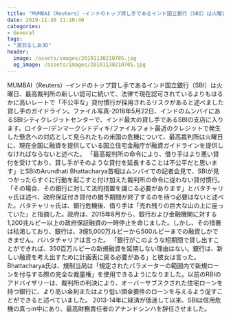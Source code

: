 ```yaml
---
title: "MUMBAI（Reuters）-インドのトップ貸し手であるインド国立銀行（SBI）は火曜日、最高裁判所の新しい認可に続いて、法律で現在認可されているよりもはるかに高いレートで「不公平な」貸付慣行が採用されるリスクがあると述べました貸し手のガイドライン。"
date: 2019-11-30 21:10:40
categories:
- General
tags:
- "潤羽るしあ3D"
header:
  image: /assets/images/20191130210705.jpg
  og_image: /assets/images/20191130210705.jpg
---
```


MUMBAI（Reuters）-インドのトップ貸し手であるインド国立銀行（SBI）は火曜日、最高裁判所の新しい認可に続いて、法律で現在認可されているよりもはるかに高いレートで「不公平な」貸付慣行が採用されるリスクがあると述べました貸し手のガイドライン。ファイル写真-2016年5月22日、インドのムンバイにあるSBIシティクレジットセンターで、インド最大の貸し手であるSBIの支店に入ります。ロイター/デンマークシドディキ/ファイルフォト最近のクレジットで発生した懸念への対応として見られたもの米国の危機について、最高裁判所は火曜日に、現在全国に融資を提供している国立住宅金融庁が融資ガイドラインを提供しなければならないと述べた。 「最高裁判所の命令により、借り手はより悪い貸付を受けており、貸し手がそのような貸付を延長することは不公平だと思います」とSBIのArundhati Bhattacharya首相はムンバイでの記者会見で、SBIが見つかったらすぐに行動を起こすと付け加えた裁判所の命令に従わない貸付慣行。 「その場合、その銀行に対して法的措置を講じる必要があります」とバタチャリャ氏は述べ、政府保証付き貸付の猶予期間が終了するのを待つ必要はないと述べた。バタチャリャ氏は、銀行危機後、借り手は「売れ残りの巨大な山の上に座っていた」と指摘した。政府は、2015年8月から、銀行および金融機関に対する1,200兆ルピー以上の政府保証融資の一時停止を命じました。しかし、その措置は枯渇しており、銀行は、3億5,000万ルピーから500ルピーまでの融資しかできません。バハタチャリアは言った。 「銀行がこのような短期間で貸し出すことができれば、350百万ルピーの新規融資を延期しない理由はない。銀行は、新しい融資を考え出すために計画表に戻る必要がある」と彼女は言った。 Bhattacharya氏は、規制当局は「規定されたパラメーターの範囲内で新規ローンを付与する際の完全な裁量権」を使用できるようになりました。以前のRBIのアドバイザリーは、裁判所の判決により、オーバーサブスクされた住宅ローンを持つ銀行に、より高い金利またはより低い頭金要件のローンを与えるよう促すことができると述べていました。 2013-14年に経済が低迷して以来、SBIは信用危機の真っin中にあり、最高財務責任者のアナンドシンハを辞任させました。
